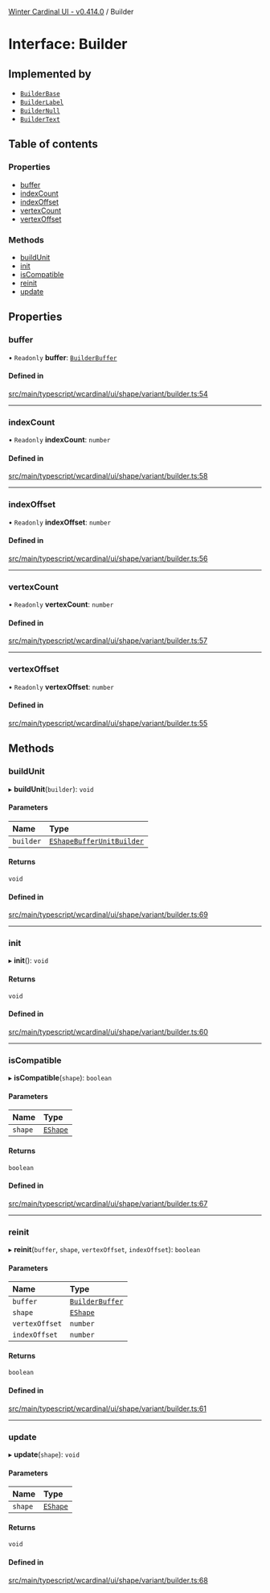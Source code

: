 [Winter Cardinal UI - v0.414.0](../index.md) / Builder

# Interface: Builder

## Implemented by

- [`BuilderBase`](../classes/BuilderBase.md)
- [`BuilderLabel`](../classes/BuilderLabel.md)
- [`BuilderNull`](../classes/BuilderNull.md)
- [`BuilderText`](../classes/BuilderText.md)

## Table of contents

### Properties

- [buffer](Builder.md#buffer)
- [indexCount](Builder.md#indexcount)
- [indexOffset](Builder.md#indexoffset)
- [vertexCount](Builder.md#vertexcount)
- [vertexOffset](Builder.md#vertexoffset)

### Methods

- [buildUnit](Builder.md#buildunit)
- [init](Builder.md#init)
- [isCompatible](Builder.md#iscompatible)
- [reinit](Builder.md#reinit)
- [update](Builder.md#update)

## Properties

### buffer

• `Readonly` **buffer**: [`BuilderBuffer`](BuilderBuffer.md)

#### Defined in

[src/main/typescript/wcardinal/ui/shape/variant/builder.ts:54](https://github.com/winter-cardinal/winter-cardinal-ui/blob/v0.414.0/src/main/typescript/wcardinal/ui/shape/variant/builder.ts#L54)

___

### indexCount

• `Readonly` **indexCount**: `number`

#### Defined in

[src/main/typescript/wcardinal/ui/shape/variant/builder.ts:58](https://github.com/winter-cardinal/winter-cardinal-ui/blob/v0.414.0/src/main/typescript/wcardinal/ui/shape/variant/builder.ts#L58)

___

### indexOffset

• `Readonly` **indexOffset**: `number`

#### Defined in

[src/main/typescript/wcardinal/ui/shape/variant/builder.ts:56](https://github.com/winter-cardinal/winter-cardinal-ui/blob/v0.414.0/src/main/typescript/wcardinal/ui/shape/variant/builder.ts#L56)

___

### vertexCount

• `Readonly` **vertexCount**: `number`

#### Defined in

[src/main/typescript/wcardinal/ui/shape/variant/builder.ts:57](https://github.com/winter-cardinal/winter-cardinal-ui/blob/v0.414.0/src/main/typescript/wcardinal/ui/shape/variant/builder.ts#L57)

___

### vertexOffset

• `Readonly` **vertexOffset**: `number`

#### Defined in

[src/main/typescript/wcardinal/ui/shape/variant/builder.ts:55](https://github.com/winter-cardinal/winter-cardinal-ui/blob/v0.414.0/src/main/typescript/wcardinal/ui/shape/variant/builder.ts#L55)

## Methods

### buildUnit

▸ **buildUnit**(`builder`): `void`

#### Parameters

| Name | Type |
| :------ | :------ |
| `builder` | [`EShapeBufferUnitBuilder`](../classes/EShapeBufferUnitBuilder.md) |

#### Returns

`void`

#### Defined in

[src/main/typescript/wcardinal/ui/shape/variant/builder.ts:69](https://github.com/winter-cardinal/winter-cardinal-ui/blob/v0.414.0/src/main/typescript/wcardinal/ui/shape/variant/builder.ts#L69)

___

### init

▸ **init**(): `void`

#### Returns

`void`

#### Defined in

[src/main/typescript/wcardinal/ui/shape/variant/builder.ts:60](https://github.com/winter-cardinal/winter-cardinal-ui/blob/v0.414.0/src/main/typescript/wcardinal/ui/shape/variant/builder.ts#L60)

___

### isCompatible

▸ **isCompatible**(`shape`): `boolean`

#### Parameters

| Name | Type |
| :------ | :------ |
| `shape` | [`EShape`](EShape.md) |

#### Returns

`boolean`

#### Defined in

[src/main/typescript/wcardinal/ui/shape/variant/builder.ts:67](https://github.com/winter-cardinal/winter-cardinal-ui/blob/v0.414.0/src/main/typescript/wcardinal/ui/shape/variant/builder.ts#L67)

___

### reinit

▸ **reinit**(`buffer`, `shape`, `vertexOffset`, `indexOffset`): `boolean`

#### Parameters

| Name | Type |
| :------ | :------ |
| `buffer` | [`BuilderBuffer`](BuilderBuffer.md) |
| `shape` | [`EShape`](EShape.md) |
| `vertexOffset` | `number` |
| `indexOffset` | `number` |

#### Returns

`boolean`

#### Defined in

[src/main/typescript/wcardinal/ui/shape/variant/builder.ts:61](https://github.com/winter-cardinal/winter-cardinal-ui/blob/v0.414.0/src/main/typescript/wcardinal/ui/shape/variant/builder.ts#L61)

___

### update

▸ **update**(`shape`): `void`

#### Parameters

| Name | Type |
| :------ | :------ |
| `shape` | [`EShape`](EShape.md) |

#### Returns

`void`

#### Defined in

[src/main/typescript/wcardinal/ui/shape/variant/builder.ts:68](https://github.com/winter-cardinal/winter-cardinal-ui/blob/v0.414.0/src/main/typescript/wcardinal/ui/shape/variant/builder.ts#L68)
